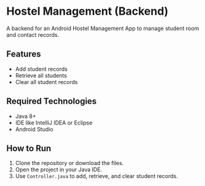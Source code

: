 # Hostel Management (Backend)

A backend for an Android Hostel Management App to manage student room and contact records.

## Features
- Add student records
- Retrieve all students
- Clear all student records

## Required Technologies
- Java 8+
- IDE like IntelliJ IDEA or Eclipse
- Android Studio

## How to Run
1. Clone the repository or download the files.
2. Open the project in your Java IDE.
3. Use `Controller.java` to add, retrieve, and clear student records.
